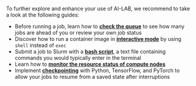 To further explore and enhance your use of AI-LAB, we recommend to take a look at the following guides:

- Before running a job, learn how to [**check the queue**](/additional-guides/checking-the-queue) to see how many jobs are ahead of you or review your own job status
- Discover how to run a container image in [**interactive mode**](/additional-guides/running-a-container-in-interactive-mode) by using `shell` instead of `exec`
- Submit a job to Slurm with a [**bash script**](/additional-guides/run-a-bash-script), a text file containing commands you would typically enter in the terminal
- Learn how to [**monitor the resource status of compute nodes**](/additional-guides/checking-the-status-of-compute-nodes)
- Implement [**checkpointing**](/additional-guides/checkpointing) with Python, TensorFlow, and PyTorch to allow your jobs to resume from a saved state after interruptions